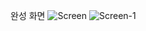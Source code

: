 완성 화면
![Screen](https://user-images.githubusercontent.com/40304565/209618417-80b736cc-59b9-4c62-95c1-d12ffdf42c9c.png)
![Screen-1](https://user-images.githubusercontent.com/40304565/209618413-c81132e1-f0c6-449a-b076-9793435d48b3.png)

